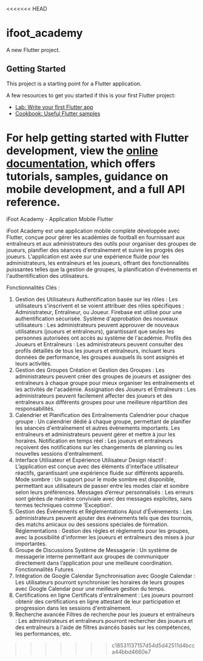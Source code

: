 <<<<<<< HEAD
# ifoot_academy

A new Flutter project.

## Getting Started

This project is a starting point for a Flutter application.

A few resources to get you started if this is your first Flutter project:

- [Lab: Write your first Flutter app](https://docs.flutter.dev/get-started/codelab)
- [Cookbook: Useful Flutter samples](https://docs.flutter.dev/cookbook)

For help getting started with Flutter development, view the
[online documentation](https://docs.flutter.dev/), which offers tutorials,
samples, guidance on mobile development, and a full API reference.
=======
iFoot Academy - Application Mobile Flutter

iFoot Academy est une application mobile complète développée avec Flutter, conçue pour gérer les académies de football en fournissant aux entraîneurs et aux administrateurs des outils pour organiser des groupes de joueurs, planifier des séances d'entraînement et suivre les progrès des joueurs. L'application est axée sur une expérience fluide pour les administrateurs, les entraîneurs et les joueurs, offrant des fonctionnalités puissantes telles que la gestion de groupes, la planification d'événements et l'authentification des utilisateurs.

Fonctionnalités Clés :

1. Gestion des Utilisateurs
Authentification basée sur les rôles : Les utilisateurs s'inscrivent et se voient attribuer des rôles spécifiques : Administrateur, Entraîneur, ou Joueur. Firebase est utilisé pour une authentification sécurisée.
Système d'approbation des nouveaux utilisateurs : Les administrateurs peuvent approuver de nouveaux utilisateurs (joueurs et entraîneurs), garantissant que seules les personnes autorisées ont accès au système de l'académie.
Profils des Joueurs et Entraîneurs : Les administrateurs peuvent consulter des profils détaillés de tous les joueurs et entraîneurs, incluant leurs données de performance, les groupes auxquels ils sont assignés et leurs activités.
3. Gestion des Groupes
Création et Gestion des Groupes : Les administrateurs peuvent créer des groupes de joueurs et assigner des entraîneurs à chaque groupe pour mieux organiser les entraînements et les activités de l'académie.
Assignation des Joueurs et Entraîneurs : Les administrateurs peuvent facilement affecter des joueurs et des entraîneurs aux différents groupes pour une meilleure répartition des responsabilités.
4. Calendrier et Planification des Entraînements
Calendrier pour chaque groupe : Un calendrier dédié à chaque groupe, permettant de planifier les séances d'entraînement et autres événements importants. Les entraîneurs et administrateurs peuvent gérer et mettre à jour les horaires.
Notification en temps réel : Les joueurs et entraîneurs reçoivent des notifications sur les changements de planning ou les nouvelles sessions d'entraînement.
5. Interface Utilisateur et Expérience Utilisateur
Design réactif : L’application est conçue avec des éléments d'interface utilisateur réactifs, garantissant une expérience fluide sur différents appareils.
Mode sombre : Un support pour le mode sombre est disponible, permettant aux utilisateurs de passer entre les modes clair et sombre selon leurs préférences.
Messages d’erreur personnalisés : Les erreurs sont gérées de manière conviviale avec des messages explicites, sans termes techniques comme 'Exception'.
6. Gestion des Événements et Réglementations
Ajout d'Événements : Les administrateurs peuvent ajouter des événements tels que des tournois, des matchs amicaux ou des sessions spéciales de formation.
Réglementations : Gestion des règles et règlements pour les groupes, avec la possibilité d'informer les joueurs et entraîneurs des mises à jour importantes.
7. Groupe de Discussions
Système de Messagerie : Un système de messagerie interne permettant aux groupes de communiquer directement dans l’application pour une meilleure coordination.
Fonctionnalités Futures
1. Intégration de Google Calendar
Synchronisation avec Google Calendar : Les utilisateurs pourront synchroniser les horaires de leurs groupes avec Google Calendar pour une meilleure gestion du temps.
2. Certifications en ligne
Certificats d'entraînement : Les joueurs pourront obtenir des certifications en ligne attestant de leur participation et progression dans les sessions d'entraînement.
3. Recherche avancée
Filtres de recherche pour les joueurs et entraîneurs : Les administrateurs et entraîneurs pourront rechercher des joueurs et des entraîneurs à l'aide de filtres avancés basés sur les compétences, les performances, etc.
>>>>>>> c18531137157d54d5d42511d4bcca44bbd4660e7
